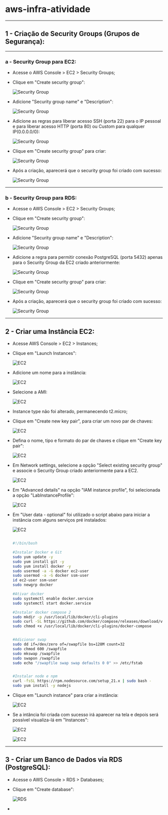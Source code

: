 # aws-infra-atividade

---

## 1 - Criação de Security Groups (Grupos de Segurança):

---

### a - Security Group para EC2:

* Acesse o AWS Console > EC2 > Security Groups;
* Clique em "Create security group":
  
  ![Security Group](imgs/security-groups/create_1.PNG)

* Adicione "Security group name" e "Description":

  ![Security Group](imgs/security-groups/namedescEC2.PNG)

* Adicione as regras para liberar acesso SSH (porta 22) para o IP pessoal e para liberar acesso HTTP (porta 80) ou Custom para qualquer IP(0.0.0.0/0):

   ![Security Group](imgs/security-groups/ssh_http.PNG)

* Clique em "Create security group" para criar:

  ![Security Group](imgs/security-groups/create_1_end.PNG)

* Após a criação, aparecerá que o security group foi criado com sucesso:

  ![Security Group](imgs/security-groups/sg_ec2_criado.png)

---

### b - Security Group para RDS:

* Acesse o AWS Console > EC2 > Security Groups;
* Clique em "Create security group":
  
  ![Security Group](imgs/security-groups/create_2.PNG)

* Adicione "Security group name" e "Description":

  ![Security Group](imgs/security-groups/namedescRDS.PNG)

* Adicione a regra para permitir conexão PostgreSQL (porta 5432) apenas para o Security Group da EC2 criado anteriormente:

   ![Security Group](imgs/security-groups/rds.PNG)

* Clique em "Create security group" para criar:

  ![Security Group](imgs/security-groups/create_2_end.PNG)

* Após a criação, aparecerá que o security group foi criado com sucesso:

  ![Security Group](imgs/security-groups/sg_rds_criado.png)

---

## 2 - Criar uma Instância EC2:

* Acesse AWS Console > EC2 > Instances;
* Clique em "Launch Instances":

  ![EC2](imgs/ec2/create.PNG)

* Adicione um nome para a instância:

  ![EC2](imgs/ec2/name.PNG)

* Selecione a AMI:

  ![EC2](imgs/ec2/AMI.PNG)

* Instance type não foi alterado, permanecendo t2.micro;
  
* Clique em "Create new key pair", para criar um novo par de chaves:
  
  ![EC2](imgs/ec2/create_key.PNG)

* Defina o nome, tipo e formato do par de chaves e clique em "Create key pair":

  ![EC2](imgs/ec2/aws_key.PNG)

* Em Network settings, selecione a opção "Select existing security group" e associe o Security Group criado anteriormente para a EC2.

  ![EC2](imgs/ec2/Network_settings.PNG)

* Em "Advanced details" na opção "IAM instance profile", foi selecionada a opção "LabInstanceProfile":

  ![EC2](imgs/ec2/LabInstanceProfile.PNG)

* Em "User data - optional" foi utilizado o script abaixo para iniciar a instância com alguns serviços pré instalados:

  ![EC2](imgs/ec2/User_data.PNG)

  ```sh

  #!/bin/bash

  #Instalar Docker e Git
  sudo yum update -y
  sudo yum install git -y
  sudo yum install docker -y
  sudo usermod -a -G docker ec2-user
  sudo usermod -a -G docker ssm-user
  id ec2-user ssm-user
  sudo newgrp docker

  #Ativar docker
  sudo systemctl enable docker.service
  sudo systemctl start docker.service

  #Instalar docker compose 2
  sudo mkdir -p /usr/local/lib/docker/cli-plugins
  sudo curl -SL https://github.com/docker/compose/releases/download/v2.23.3/docker-compose-linux-x86_64 -o /usr/local/lib/docker/cli-plugins/docker-compose
  sudo chmod +x /usr/local/lib/docker/cli-plugins/docker-compose


  #Adicionar swap
  sudo dd if=/dev/zero of=/swapfile bs=128M count=32
  sudo chmod 600 /swapfile
  sudo mkswap /swapfile
  sudo swapon /swapfile
  sudo echo "/swapfile swap swap defaults 0 0" >> /etc/fstab


  #Instalar node e npm
  curl -fsSL https://rpm.nodesource.com/setup_21.x | sudo bash -
  sudo yum install -y nodejs

  ```

* Clique em "Launch instance" para criar a instância:

  ![EC2](imgs/ec2/instance_create.PNG)

* Se a intância foi criada com sucesso irá aparecer na tela e depois será possível visualiza-lá em "Instances":

  ![EC2](imgs/ec2/sucesso.PNG)

  ![EC2](imgs/ec2/visualizar_instances.PNG)

---

## 3 - Criar um Banco de Dados via RDS (PostgreSQL):

  * Acesse o AWS Console > RDS > Databases;
  * Clique em "Create database":

    ![RDS](imgs/rds/create.PNG)

  * 

